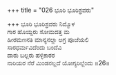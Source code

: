 +++
title = "026 ಭೂರಿ ಭೂರಿಶ್ರವರು"

+++
ಭೂರಿ ಭೂರಿಶ್ರವರು ನಿಮ್ಮೊಳ  
ಗಾರ ಹೊಯ್ದರು ಸೋಮದತ್ತ ಮ  
ಹೀರಮಣನತಿ ಮಾನ್ಯನಲ್ಲಾ ಅಗ್ರ ಪೂಜೆಯಲಿ  
ಸಾರಧರ್ಮವಿದೆಂದು ಬಂದೆವಿ  
ದಾರು ಬಲ್ಲರು ಹಳ್ಳಿಕಾರರ  
ನಾರಿಯರ ನೆರೆ ಮಿಂಡನಲ್ಲದೆ ಯೋಗ್ಯರಿಲ್ಲೆಂದು     ॥26॥